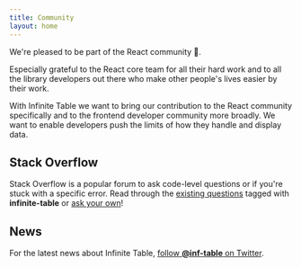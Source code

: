 ```yaml
---
title: Community
layout: home
---
```


<Intro>

We're pleased to be part of the React community 🙏.

Especially grateful to the React core team for all their hard work and to all the library developers out there who make other people's lives easier by their work.


</Intro>

With Infinite Table we want to bring our contribution to the React community specifically and to the frontend developer community more broadly. We want to enable developers push the limits of how they handle and display data.

## Stack Overflow

Stack Overflow is a popular forum to ask code-level questions or if you're stuck with a specific error. Read through the [existing questions](https://stackoverflow.com/questions/tagged/infinite-table) tagged with **infinite-table** or [ask your own](https://stackoverflow.com/questions/ask?tags=infinite-table)!


## News

For the latest news about Infinite Table, [follow **@inf-table** on Twitter](https://twitter.com/inf-table).
